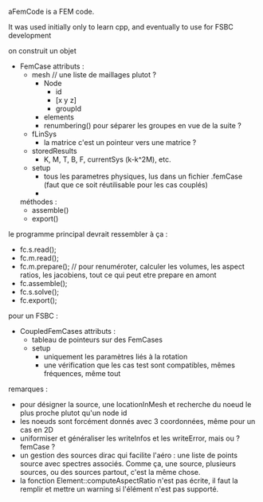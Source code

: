 aFemCode is a FEM code. 

It was used initially only to learn cpp, and eventually to use for FSBC development 


on construit un objet
* FemCase
	attributs : 
	* mesh // une liste de maillages plutot ? 
		* Node
			* id
			* [x y z] 
			* groupId 
		* elements 
		* renumbering() pour séparer les groupes en vue de la suite ? 
	* fLinSys
		* la matrice c'est un pointeur vers une matrice ?
	* storedResults
		* K, M, T, B, F, currentSys (k-k^2M), etc.
	* setup
		* tous les parametres physiques, lus dans un fichier .femCase (faut que ce soit réutilisable pour les cas couplés) 
		* 
	méthodes : 
	* assemble() 
	* export()

le programme principal devrait ressembler à ça : 

* fc.s.read();
* fc.m.read();
* fc.m.prepare(); // pour renuméroter, calculer les volumes, les aspect ratios, les jacobiens, tout ce qui peut etre prepare en amont 
* fc.assemble();
* fc.s.solve();
* fc.export();

pour un FSBC : 

* CoupledFemCases
	attributs : 
	* tableau de pointeurs sur des FemCases
	* setup 
		* uniquement les paramètres liés à la rotation
		* une vérification que les cas test sont compatibles, mêmes fréquences, même tout 




remarques : 
* pour désigner la source, une locationInMesh et recherche du noeud le plus proche plutot qu'un node id
* les noeuds sont forcément donnés avec 3 coordonnées, même pour un cas en 2D 
* uniformiser et généraliser les writeInfos et les writeError, mais ou ? femCase ? 
* un gestion des sources dirac qui facilite l'aéro : une liste de points source avec spectres associés. Comme ça, une source, plusieurs sources, ou des sources partout, c'est la même chose. 
* la fonction Element::computeAspectRatio n'est pas écrite, il faut la remplir et mettre un warning si l'élément n'est pas supporté.


